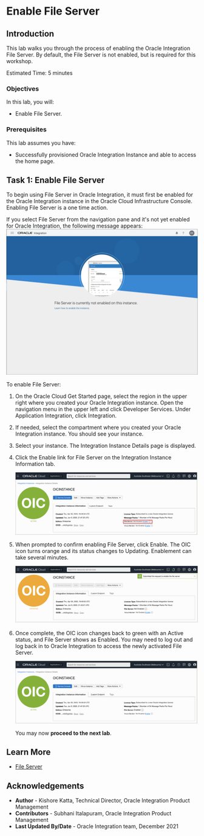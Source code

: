 # Enable File Server

## Introduction

This lab walks you through the process of enabling the Oracle Integration File Server. By default, the File Server is not enabled, but is required for this workshop.

Estimated Time: 5 minutes

### Objectives

In this lab, you will:

* Enable File Server.

### Prerequisites

This lab assumes you have:

* Successfully provisioned Oracle Integration Instance and able to access the home page.

## Task 1: Enable File Server

To begin using File Server in Oracle Integration, it must first be enabled for the Oracle Integration instance in the Oracle Cloud Infrastructure Console. Enabling File Server is a one time action.

If you select File Server from the navigation pane and it's not yet enabled for Oracle Integration, the following message appears:
   ![File Server Enablement](images/file-server-enablement0.png)

To enable File Server:

1. On the Oracle Cloud Get Started page, select the region in the upper right where you created your Oracle Integration instance. Open the navigation menu in the upper left and click Developer Services. Under Application Integration, click Integration.
2. If needed, select the compartment where you created your Oracle Integration instance. You should see your instance.

3. Select your instance.
   The Integration Instance Details page is displayed.
4. Click the Enable link for File Server on the Integration Instance Information tab.

   ![Enable File Server](images/file-server-enablement1a.png)

5. When prompted to confirm enabling File Server, click Enable. The OIC icon turns orange and its status changes to Updating. Enablement can take several minutes.

   ![Enable File Server in Progress](images/file-server-enablement2.png)

6. Once complete, the OIC icon changes back to green with an Active status, and File Server shows as Enabled. You may need to log out and log back in to Oracle Integration to access the newly activated File Server.

   ![File Server Enabled](images/file-server-enablement3.png)

   You may now **proceed to the next lab**.

## Learn More

* [File Server](https://docs.oracle.com/en/cloud/paas/integration-cloud/file-server/file-server-overview.html)

## Acknowledgements

* **Author** - Kishore Katta, Technical Director, Oracle Integration Product Management
* **Contributors** - Subhani Italapuram, Oracle Integration Product Management
* **Last Updated By/Date** - Oracle Integration team, December 2021
